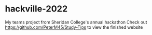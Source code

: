# hackville-2022
My teams project from Sheridan College's annual hackathon
Check out https://github.com/PeterM45/Study-Tips to view the finished website
